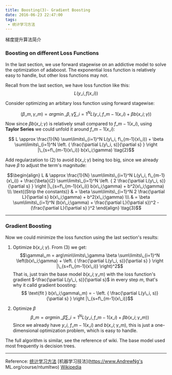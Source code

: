 ```yaml
---
title: Boosting(3)- Gradient Boosting
date: 2016-06-23 22:47:00
tags:
 - 统计学习方法
---
```


梯度提升算法简介

<!--more-->

### Boosting on different Loss Functions

In the last section, we use forward stagewise on an addictive model to solve the optimization of adaboost. The exponential loss function is relatively easy to handle, but other loss functions may not. 

Recall from the last section, we have loss function like this:
$$ L(y\_i, f(x\_i)) $$

Consider optimizing an arbitary loss function using forward stagewise:

$$  (\beta\_m, \gamma\_m) = arg\min\limits\_{\beta, \gamma} \sum\limits\_{i=1}^N L(y\_i, f\_{m-1}(x\_i) + \beta b(x\_i;\gamma)) \tag{1}$$


Now since $\beta b(x\_i;\gamma)$ is relatively small compared to $f\_{m-1}(x\_i)$, using **Taylor Series** we could unfold it around $f\_{m-1}(x\_i)$:

$$ L \approx \frac{1}{N} \sum\limits\_{i=1}^N L(y\_i, f\_{m-1}(x\_i)) + \beta \sum\limits\_{i=1}^N 
\left. { \frac{\partial L(y\_i, s)}{\partial s} } \right |\_{s=f\_{m-1}(x\_i)}
 b(x\_i;\gamma) \tag{2}$$

Add regularzation to (2) to avoid $b(x\_i;\gamma)$ being too big, since we already have $\beta$ to adjust the term's magnitude:

$$\begin{align}
 L & \approx \frac{1}{N} \sum\limits\_{i=1}^N L(y\_i, f\_{m-1}(x\_i)) + \frac{\beta}{2} \sum\limits\_{i=1}^N 
\left. { 2 \frac{\partial L(y\_i, s)}{\partial s} } \right |\_{s=f\_{m-1}(x\_i)} b(x\_i;\gamma) + b^2(x\_i;\gamma) \\\
\text{(Strip the constants)} & = \beta \sum\limits\_{i=1}^N 2 \frac{\partial L}{\partial s} b(x\_i;\gamma) + b^2(x\_i;\gamma) \\\
& = \beta \sum\limits\_{i=1}^N (b(x\_i;\gamma) + \frac{\partial L}{\partial s})^2 - (\frac{\partial L}{\partial s} )^2
\end{align}
\tag{3}$$

---

### Gradient Boosting

Now we could minimize the loss function using the last section's results:

1. Optimize $b(x\_i;\gamma)$. From (3) we get:
 $$\gamma\_m = arg\min\limits\_\gamma \beta \sum\limits\_{i=1}^N \left(b(x\_i;\gamma) + \left. { \frac{\partial L(y\_i, s)}{\partial s} } \right |\_{s=f\_{m-1}(x\_i)} \right)^2$$
 That is, just train the base model $b(x\_i;\gamma\_m)$ with the loss function's gradient $-\frac{\partial L(y\_i, s)}{\partial s}$ in every step $m$, that's why it calld gradient boosting:
 $$ \text{fit } b(x\_i;\gamma\_m) = - \left. { \frac{\partial L(y\_i, s)}{\partial s} } \right |\_{s=f\_{m-1}(x\_i)}$$

2. Optimize $\beta$
 $$\beta\_m = arg\min\limits\_\beta \sum\limits\_{i=1}^N L(y\_i, f\_{m-1}(x\_i) + \beta b(x\_i;\gamma\_m))$$
 Since we already have $y\_i$, $f\_{m-1}(x\_i)$ and $b(x\_i;\gamma\_m)$, this is just a one-dimensional optimization problem, which is easy to handle.

The full algorithm is similar, see the reference of wiki. The base model used most frequently is decision trees.

---

Reference:
[统计学习方法](https://www.amazon.cn/%E7%BB%9F%E8%AE%A1%E5%AD%A6%E4%B9%A0%E6%96%B9%E6%B3%95-%E6%9D%8E%E8%88%AA/dp/B007TSFMTA/ref=sr\_1\_1?ie=UTF8&qid=1466746855&sr=8-1&keywords=%E7%BB%9F%E8%AE%A1%E5%AD%A6%E4%B9%A0%E6%96%B9%E6%B3%95)
[机器学习技法](https://www.AndrewNg's ML.org/course/ntumltwo)
[Wikipedia](https://www.wikiwand.com/en/Gradient\_boosting)
